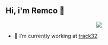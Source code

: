 ## Hi, i'm Remco  👋

<p align="center">
  <img src="https://api.boot.dev/v1/users/public/a178e850-6831-45a4-9f3a-94986281e2f4/thumbnail" >
</p>


- 🔭 I’m currently working at [track32](https://www.track32.nl/)
